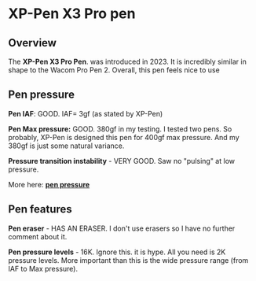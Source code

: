 # XP-Pen X3 Pro pen

## O**verview**&#x20;

The **XP-Pen X3 Pro Pen**. was introduced in 2023. It is incredibly similar in shape to the Wacom Pro Pen 2. Overall, this pen feels nice to use

## Pen pressure

**Pen IAF**: GOOD. IAF= 3gf (as stated by XP-Pen)

**Pen Max pressure:** GOOD. 380gf in my testing. I tested two pens. So probably, XP-Pen is designed this pen for 400gf max pressure. And my 380gf is just some natural variance.&#x20;

**Pressure transition instability** - VERY GOOD. Saw no "pulsing" at low pressure.

More here: [**pen pressure**](../../../guides/core-features/pen-pressure.md)&#x20;

## Pen features

**Pen eraser** -  HAS AN ERASER. I don't use erasers so I have no further comment about it.&#x20;

**Pen pressure levels** - 16K. Ignore this. it is hype. All you need is 2K pressure levels. More important than this is the wide pressure range (from IAF to Max pressure).
